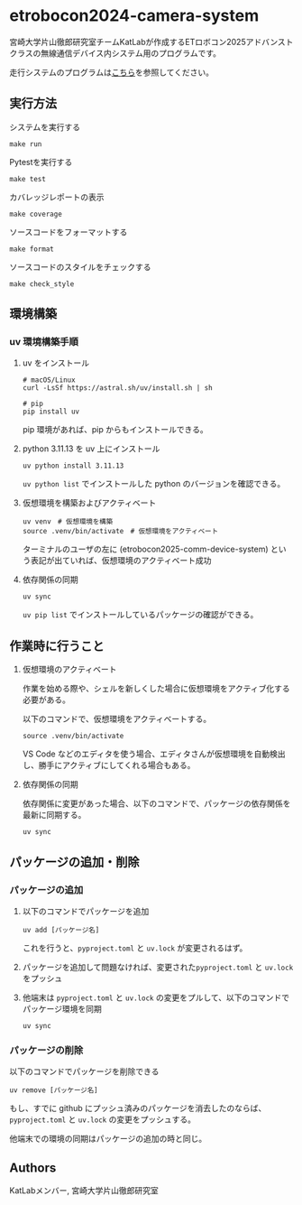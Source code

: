 # etrobocon2024-camera-system
宮崎大学片山徹郎研究室チームKatLabが作成するETロボコン2025アドバンストクラスの無線通信デバイス内システム用のプログラムです。

走行システムのプログラムは[こちら](https://github.com/KatLab-MiyazakiUniv/etrobocon2025)を参照してください。

## 実行方法
システムを実行する
```
make run
```

Pytestを実行する
```
make test
```

カバレッジレポートの表示
```
make coverage
```

ソースコードをフォーマットする
```
make format
```

ソースコードのスタイルをチェックする
```
make check_style
```

## 環境構築

### uv 環境構築手順

1. uv をインストール
    ```
    # macOS/Linux
    curl -LsSf https://astral.sh/uv/install.sh | sh

    # pip
    pip install uv
    ```
    pip 環境があれば、pip からもインストールできる。

1. python 3.11.13 を uv 上にインストール

    ```
    uv python install 3.11.13
    ```
    `uv python list` でインストールした python のバージョンを確認できる。

1. 仮想環境を構築およびアクティベート

    ```
    uv venv　# 仮想環境を構築
    source .venv/bin/activate　# 仮想環境をアクティベート
    ```

    ターミナルのユーザの左に (etrobocon2025-comm-device-system) という表記が出ていれば、仮想環境のアクティベート成功

1. 依存関係の同期

    ```
    uv sync
    ```

    `uv pip list` でインストールしているパッケージの確認ができる。

## 作業時に行うこと

1. 仮想環境のアクティベート
    
    作業を始める際や、シェルを新しくした場合に仮想環境をアクティブ化する必要がある。
    
    以下のコマンドで、仮想環境をアクティベートする。
    

    ```
    source .venv/bin/activate
    ```

    VS Code などのエディタを使う場合、エディタさんが仮想環境を自動検出し、勝手にアクティブにしてくれる場合もある。

1. 依存関係の同期

    依存関係に変更があった場合、以下のコマンドで、パッケージの依存関係を最新に同期する。

    ```
    uv sync
    ```

## パッケージの追加・削除

### パッケージの追加
1. 以下のコマンドでパッケージを追加

    ```
    uv add [パッケージ名]
    ```

    これを行うと、`pyproject.toml` と `uv.lock` が変更されるはず。

1. パッケージを追加して問題なければ、変更された`pyproject.toml` と `uv.lock` をプッシュ

1. 他端末は `pyproject.toml` と `uv.lock` の変更をプルして、以下のコマンドでパッケージ環境を同期

    ```
    uv sync
    ```

### パッケージの削除

以下のコマンドでパッケージを削除できる

```
uv remove [パッケージ名]
```

もし、すでに github にプッシュ済みのパッケージを消去したのならば、`pyproject.toml` と `uv.lock` の変更をプッシュする。

他端末での環境の同期はパッケージの追加の時と同じ。

## Authors
KatLabメンバー, 宮崎大学片山徹郎研究室
